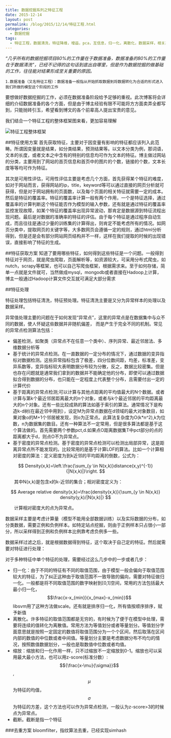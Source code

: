 ```yaml
---
title: 数据挖掘系列之特征工程
date: 2015-12-14
layout: post
permalink: /blog/2015/12/14/特征工程.html
categories:
  - 数据挖掘
tags:
  - 特征工程，数据清洗，特征降维，增益，pca，互信息，归一化，离散化，数据采样，相关系数，卡方检验
---
```

*“几乎所有的数据挖掘项目80%的工作量在于数据准备，数据准备的80%的工作量在于数据清洗”，已经不记得的这句话到底出自哪里，但是作为数据挖掘的做基础的工作，往往能对结果形成至关重要的原因。*
    
    1.数据准备（又名特征工程）：数据准备一般指从开始抓取数据到将数据转化为合适的形式进入我们所做的模型这个阶段的工作

要想做好数据挖掘的工作，必须在数据准备阶段给予足够的重视。此次博客将会详细的介绍数据准备的各个方面，但是由于博主经验有限不可能将方方面卖弄全都写到，只能抛砖引玉，希望看到博文的各个前辈高人提出宝贵的意见。

我们结合一个特征工程的整体框架图来看，更加容易理解

![特征工程整体框架](http://ashan.info/images/20151214150719_chactor.jpg)

##特征使用方案
首先获取特征，主要对于因变量有影响的特征都应该列入此范畴。所谓因变量就是结果，如分类结果，预测结果等。以文本分类为例，那词语，文本的长度，或者文本之中含有的特别的信息均可作为文本的特征。博主做过网站的分类，主要用到了网站的首页信息和首页中的图片的个数，链接的个数，文本长度等等均可作为特征。

其次是可用性评估，可用性评估主要是考虑几个方面，首先获得某个特征的难度，如对于网站而言，获得网站的ip，title，keyword等可以通过直接的网页分析就可获得，但是对于网站拥有的页面数，以及每个页面的相关特征就需要一定的成本。然后是特征的覆盖率。特征的覆盖率计算一般有两个作用，一个是特征选择，通过覆盖率的计算判断这个特征能否作为模型的输入参数，还有就是通过特征的覆盖率监控发现故障，如某个特征的覆盖率出现异常波动，那肯定是数据源到特征流程出现问题。最后是对数据的准确率的特征的评估。由于每个特征是通过程序自动生成，而且往往是通过少量的训练集的计算得出，则肯定不能考虑所有的情况。如网页分类中，提取网页的关键字等，大多数网页会遵循一定的规则，通过html分析得到，但是还是会有部分网站网页结构并不一样，这样在我们提取的时候的出现错误，直接影响了特征的生成。

##特征获取方案
知道了要用哪些特征，如何得到这些特征是一个问题。一般得到特征对于网页，就是爬虫爬取，页面解析等，如资源较大，可采用分布式爬虫，如nutch，scrapy等框架，也可以自己写爬虫框架，根据需求来。至于如何存储，简单一点就是文件就可，当然做成mysql，mongodb或者直接在Hadoop上计算，博主一般通过Hadoop计算文件交互就可满足大部分需求

##特征处理

特征处理包括特征清洗，特征预处理。特征清洗主要是又分为异常样本的处理以及数据采样。

异常值处理主要的问题在于如何发现“异常点”，这里的异常点是在数据集中与众不同的数据，使人怀疑这些数据并非随机偏差， 而是产生于完全不同的机制。常见的异常点检测算法包括：

- 偏差检测，如聚类（异常点不在任意一个类中）、序列异常、最近邻居法、多维数据分析等
- 基于统计的异常点检测。在一直数据的一定分布的情况下，通过数据的变异指标对数据检测。这些异常指标包含了极差，四分位数间距，均差，标准差，变异系数等，变异指标较大表明数据分布较为分散，反之，数据比较密集。但是也存在问题就是通常我们拿到的数据并不能确定他的分布，即使可以通过数据拟合得到数据的分布，也只能在一定程度上代表整个分布，且需要付出一定的计算代价
- 基于距离的异常点检测;可以计算与其他点距离的平均值最大的N个数据。或者计算与第k个最近邻居距离最大的n个对象，或者与k个最近邻居的平均距离最大的n个对象。还有一些比较成熟的算法如基于索引的算法。通常情况下是构造k-d树(在最近邻中用到），设定M为异常点数据在d领域的最大对象数目，如果对象o的M+1个邻居被发现，则o为正常点。此算法复杂度为O(k*n^2),k为位数，n为数据集的数目。还有一种算法不一定常用，但是很多算法都是基于这个算法做的。首先需要两个参数pct,d.如果点O距离数据集T中pct部分的点的距离都大于d，则点O不为异常点。
- 基于密度的异常点检测。基于密度的异常点检测可以检测出局部异常，这是距离异常点所不能发现的。比较常用的是基于计算LOF的算法。比如一个计算相对密度的算法：定义密度为到k近邻的平均距离的倒数，公式为：

$$
Density(x,k)=\left.\frac{\sum_{y \in N(x,k)}distance(x,y)^{-1}}{|N(x,k)|}\right.
$$

&#160; &#160; &#160; &#160;其中N(x,k)是包含x的k-近邻的集合；相对密度定义为：

$$
Average relative density(x,k)=\frac{density(x,k)}{\sum_{y \in N(x,k)} density(y,k)/|N(x,k)|}
$$

&#160; &#160; &#160; &#160;计算相对密度大的点为异常点。

数据采样主要是考虑计算量（模型不能用全部数据训练）以及实际数据的分布，如分类数据，需要正例和负例样本。如特定站点挖掘，则由于正例样本只占很小一部分，所以采样得到正例和负例样本比例靠考虑负例多一些。

数据采样过滤之后，就是根据数据得到特征，这个取决于自己定的特征。然后就需要对特征进行处理：

对于多种特征中单个特征的处理，需要经过这么几步中的一步或者几步：

- 归一化：由于不同的特征有不同的取值范围，由于模型一般会偏向于取值范围较大的特征，为了纠正这种由于取值范围不一致导致的偏向，需要对特征做归一化。一般都是将不同取值范围的数字映射到[0,1]空间，常用的方法包括最大最小归一化，$$\frac{x-x_{min}}{x_{max}-x_{min}}$$libsvm用了这种方法做scale。还有就是排序归一化，所有值按顺序排序，赋予新值
- 离散化。许多特征的取值范围都是无穷的，有时候为了便于在模型中处理，需要将连续的值转化为离散值。常用方法为等值划分或者等量划分。等值划分字面意思就是按照一定固定的数值将取值范围分为一个个区间，然后取落在区间内部的数值的中位数或者中间值。等量划分主要是考虑数据分布不均匀的情况，按照数值数据划分，一般也是取数值中位数或者均值。
- 缩放：缩放和归一化作用一样，只不过缩放不一定缩放到0-1。缩放也可以采用最大最小方法，也可以用z-score(标准分数）:$${\frac{x-\mu}{\sigma}}$$,$$\mu$$为特征的均值，$$\sigma$$为特征的方差，这个方法也可以作为异常点检测，一般认为z-score>3的时候点为异常点。
- 截断。截断是指一个特征


###去重方案
bloomfilter，指纹算法去重，已经实现simhash